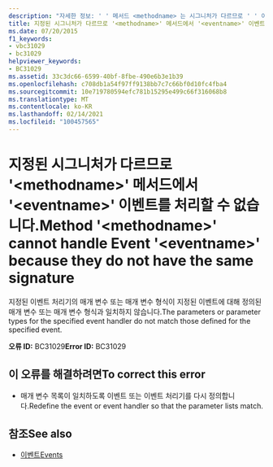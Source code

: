 ```yaml
---
description: "자세한 정보: ' ' 메서드 <methodname> 는 시그니처가 다르므로 ' ' 이벤트를 처리할 수 없습니다. <eventname>"
title: 지정된 시그니처가 다르므로 '<methodname>' 메서드에서 '<eventname>' 이벤트를 처리할 수 없습니다.
ms.date: 07/20/2015
f1_keywords:
- vbc31029
- bc31029
helpviewer_keywords:
- BC31029
ms.assetid: 33c3dc66-6599-40bf-8fbe-490e6b3e1b39
ms.openlocfilehash: c708db1a54f97ff9138bb7c7c66bf0d10fc4fba4
ms.sourcegitcommit: 10e719780594efc781b15295e499c66f316068b8
ms.translationtype: MT
ms.contentlocale: ko-KR
ms.lasthandoff: 02/14/2021
ms.locfileid: "100457565"
---
```

# <a name="method-methodname-cannot-handle-event-eventname-because-they-do-not-have-the-same-signature"></a><span data-ttu-id="c6d4b-103">지정된 시그니처가 다르므로 '\<methodname>' 메서드에서 '\<eventname>' 이벤트를 처리할 수 없습니다.</span><span class="sxs-lookup"><span data-stu-id="c6d4b-103">Method '\<methodname>' cannot handle Event '\<eventname>' because they do not have the same signature</span></span>

<span data-ttu-id="c6d4b-104">지정된 이벤트 처리기의 매개 변수 또는 매개 변수 형식이 지정된 이벤트에 대해 정의된 매개 변수 또는 매개 변수 형식과 일치하지 않습니다.</span><span class="sxs-lookup"><span data-stu-id="c6d4b-104">The parameters or parameter types for the specified event handler do not match those defined for the specified event.</span></span>  
  
 <span data-ttu-id="c6d4b-105">**오류 ID:** BC31029</span><span class="sxs-lookup"><span data-stu-id="c6d4b-105">**Error ID:** BC31029</span></span>  
  
## <a name="to-correct-this-error"></a><span data-ttu-id="c6d4b-106">이 오류를 해결하려면</span><span class="sxs-lookup"><span data-stu-id="c6d4b-106">To correct this error</span></span>  
  
- <span data-ttu-id="c6d4b-107">매개 변수 목록이 일치하도록 이벤트 또는 이벤트 처리기를 다시 정의합니다.</span><span class="sxs-lookup"><span data-stu-id="c6d4b-107">Redefine the event or event handler so that the parameter lists match.</span></span>  
  
## <a name="see-also"></a><span data-ttu-id="c6d4b-108">참조</span><span class="sxs-lookup"><span data-stu-id="c6d4b-108">See also</span></span>

- [<span data-ttu-id="c6d4b-109">이벤트</span><span class="sxs-lookup"><span data-stu-id="c6d4b-109">Events</span></span>](../programming-guide/language-features/events/index.md)
